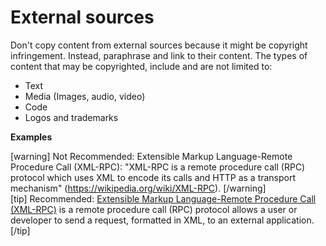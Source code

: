 # External sources

Don't copy content from external sources because it might be copyright infringement. Instead, paraphrase and link to their content. The types of content that may be copyrighted, include and are not limited to:
- Text
- Media (Images, audio, video)
- Code
- Logos and trademarks

**Examples**  

[warning] Not Recommended: Extensible Markup Language-Remote Procedure Call (XML-RPC): "XML-RPC is a remote procedure call (RPC) protocol which uses XML to encode its calls and HTTP as a transport mechanism" (https://wikipedia.org/wiki/XML-RPC). [/warning]  
[tip] Recommended: [Extensible Markup Language-Remote Procedure Call (XML-RPC)](https://wikipedia.org/wiki/XML-RPC) is a remote procedure call (RPC) protocol allows a user or developer to send a request, formatted in XML, to an external application. [/tip]  
